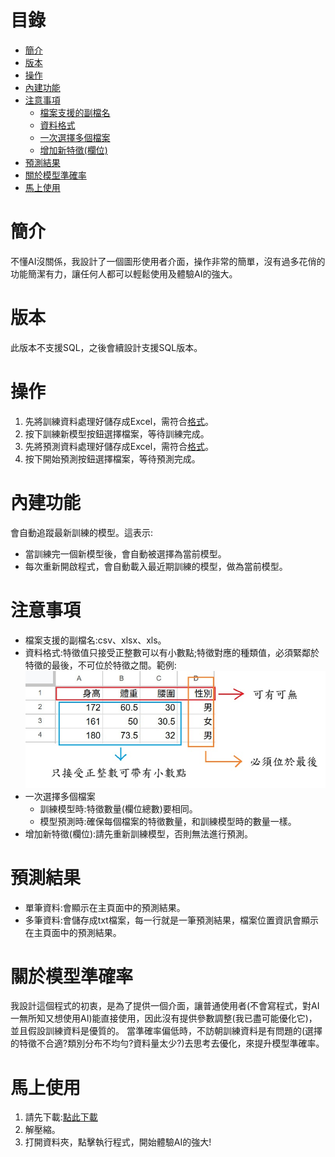 # 目錄
- [簡介](#簡介)
- [版本](#版本)
- [操作](#操作)
- [內建功能](#內建功能)
- [注意事項](#注意事項)
  - [檔案支援的副檔名](#注意事項)
  - [資料格式](#資料格式)
  - [一次選擇多個檔案](#一次選擇多個檔案)
  - [增加新特徵(欄位)](#增加新特徵(欄位))
- [預測結果](#預測結果)
- [關於模型準確率](#關於模型準確率)
- [馬上使用](#馬上使用)

# 簡介
不懂AI沒關係，我設計了一個圖形使用者介面，操作非常的簡單，沒有過多花俏的功能簡潔有力，讓任何人都可以輕鬆使用及體驗AI的強大。
# 版本
此版本不支援SQL，之後會續設計支援SQL版本。
# 操作
1. 先將訓練資料處理好儲存成Excel，需符合[格式](#資料格式)。
3. 按下訓練新模型按鈕選擇檔案，等待訓練完成。
4. 先將預測資料處理好儲存成Excel，需符合[格式](#資料格式)。
5. 按下開始預測按鈕選擇檔案，等待預測完成。
# 內建功能
會自動追蹤最新訓練的模型。這表示:
- 當訓練完一個新模型後，會自動被選擇為當前模型。
- 每次重新開啟程式，會自動載入最近期訓練的模型，做為當前模型。
# 注意事項
- 檔案支援的副檔名:csv、xlsx、xls。<a name="資料格式"></a>
- 資料格式:特徵值只接受正整數可以有小數點;特徵對應的種類值，必須緊鄰於特徵的最後，不可位於特徵之間。範例:\
![資料格式範例](/範例圖片.jpg)
<a name="一次選擇多個檔案"></a>
- 一次選擇多個檔案
  - 訓練模型時:特徵數量(欄位總數)要相同。
  - 模型預測時:確保每個檔案的特徵數量，和訓練模型時的數量一樣。
<a name="增加新特徵(欄位)"></a>
- 增加新特徵(欄位):請先重新訓練模型，否則無法進行預測。
# 預測結果
- 單筆資料:會顯示在主頁面中的預測結果。
- 多筆資料:會儲存成txt檔案，每一行就是一筆預測結果，檔案位置資訊會顯示在主頁面中的預測結果。
# 關於模型準確率
我設計這個程式的初衷，是為了提供一個介面，讓普通使用者(不會寫程式，對AI一無所知又想使用AI)能直接使用，因此沒有提供參數調整(我已盡可能優化它)，並且假設訓練資料是優質的。
當準確率偏低時，不訪朝訓練資料是有問題的(選擇的特徵不合適?類別分布不均勻?資料量太少?)去思考去優化，來提升模型準確率。
# 馬上使用
1. 請先下載:[點此下載](https://drive.google.com/file/d/1wb3CUTvJ_o7g9Gy3nn2dyE9LIeJLcCHM/view?usp=sharing)
2. 解壓縮。
3. 打開資料夾，點擊執行程式，開始體驗AI的強大!



